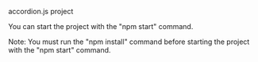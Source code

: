 accordion.js project 

You can start the project with the "npm start" command.

Note: You must run the "npm install" command before starting the project with the "npm start" command.
